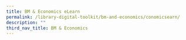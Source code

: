 ```yaml
---
title: BM & Economics eLearn
permalink: /library-digital-toolkit/bm-and-economics/conomicsearn/
description: ""
third_nav_title: BM & Economics
---
```

